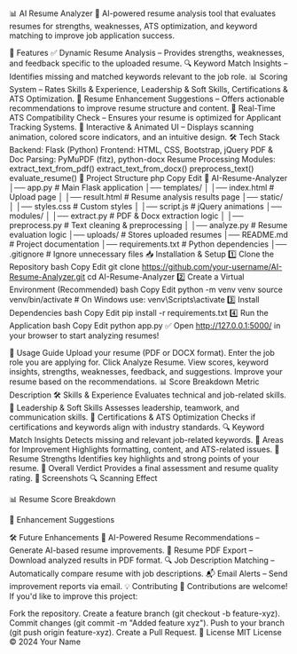 📊 AI Resume Analyzer
🚀 AI-powered resume analysis tool that evaluates resumes for strengths, weaknesses, ATS optimization, and keyword matching to improve job application success.

📌 Features
✅ Dynamic Resume Analysis – Provides strengths, weaknesses, and feedback specific to the uploaded resume.
🔍 Keyword Match Insights – Identifies missing and matched keywords relevant to the job role.
📊 Scoring System – Rates Skills & Experience, Leadership & Soft Skills, Certifications & ATS Optimization.
🚀 Resume Enhancement Suggestions – Offers actionable recommendations to improve resume structure and content.
🎯 Real-Time ATS Compatibility Check – Ensures your resume is optimized for Applicant Tracking Systems.
🎨 Interactive & Animated UI – Displays scanning animation, colored score indicators, and an intuitive design.
🛠️ Tech Stack
Backend: Flask (Python)
Frontend: HTML, CSS, Bootstrap, jQuery
PDF & Doc Parsing: PyMuPDF (fitz), python-docx
Resume Processing Modules:
extract_text_from_pdf()
extract_text_from_docx()
preprocess_text()
evaluate_resume()
📂 Project Structure
php
Copy
Edit
📂 AI-Resume-Analyzer
│── app.py                  # Main Flask application
│── templates/
│   │── index.html           # Upload page
│   │── result.html          # Resume analysis results page
│── static/
│   │── styles.css           # Custom styles
│   │── script.js            # jQuery animations
│── modules/
│   │── extract.py           # PDF & Docx extraction logic
│   │── preprocess.py        # Text cleaning & preprocessing
│   │── analyze.py           # Resume evaluation logic
│── uploads/                 # Stores uploaded resumes
│── README.md                # Project documentation
│── requirements.txt         # Python dependencies
│── .gitignore               # Ignore unnecessary files
📥 Installation & Setup
1️⃣ Clone the Repository
bash
Copy
Edit
git clone https://github.com/your-username/AI-Resume-Analyzer.git
cd AI-Resume-Analyzer
2️⃣ Create a Virtual Environment (Recommended)
bash
Copy
Edit
python -m venv venv
source venv/bin/activate  # On Windows use: venv\Scripts\activate
3️⃣ Install Dependencies
bash
Copy
Edit
pip install -r requirements.txt
4️⃣ Run the Application
bash
Copy
Edit
python app.py
✅ Open http://127.0.0.1:5000/ in your browser to start analyzing resumes!

📜 Usage Guide
Upload your resume (PDF or DOCX format).
Enter the job role you are applying for.
Click Analyze Resume.
View scores, keyword insights, strengths, weaknesses, feedback, and suggestions.
Improve your resume based on the recommendations.
📊 Score Breakdown
Metric	Description
🛠 Skills & Experience	Evaluates technical and job-related skills.
🎯 Leadership & Soft Skills	Assesses leadership, teamwork, and communication skills.
📜 Certifications & ATS Optimization	Checks if certifications and keywords align with industry standards.
🔍 Keyword Match Insights	Detects missing and relevant job-related keywords.
🚧 Areas for Improvement	Highlights formatting, content, and ATS-related issues.
🌟 Resume Strengths	Identifies key highlights and strong points of your resume.
🚀 Overall Verdict	Provides a final assessment and resume quality rating.
📸 Screenshots
🔍 Scanning Effect

📊 Resume Score Breakdown

🚀 Enhancement Suggestions

🛠 Future Enhancements
🧠 AI-Powered Resume Recommendations – Generate AI-based resume improvements.
📄 Resume PDF Export – Download analyzed results in PDF format.
🔍 Job Description Matching – Automatically compare resume with job descriptions.
📬 Email Alerts – Send improvement reports via email.
💡 Contributing
🚀 Contributions are welcome! If you'd like to improve this project:

Fork the repository.
Create a feature branch (git checkout -b feature-xyz).
Commit changes (git commit -m "Added feature xyz").
Push to your branch (git push origin feature-xyz).
Create a Pull Request.
📄 License
MIT License © 2024 Your Name
